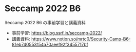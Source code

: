 # Seccamp 2022 B6

Seccamp 2022 B6 の事前学習と講義資料

- 事前学習: https://blog.ssrf.in/seccamp-2022/
- 講義資料: https://www.notion.so/mrtc0/Security-Camp-B6-81eb740553154a70aeef92f3455717bf

